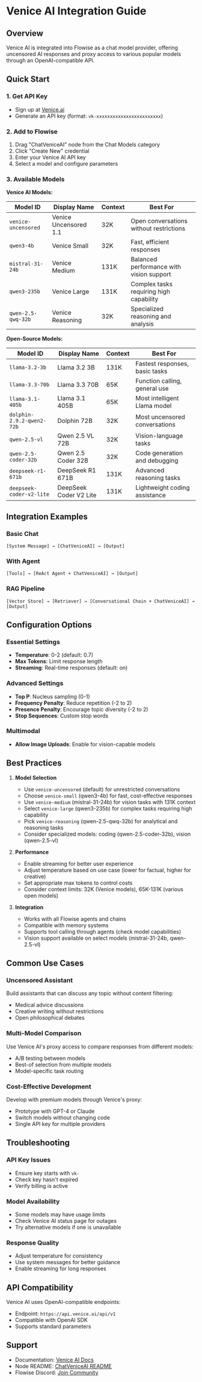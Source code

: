 # Venice AI Integration Guide

## Overview

Venice AI is integrated into Flowise as a chat model provider, offering uncensored AI responses and proxy access to various popular models through an OpenAI-compatible API.

## Quick Start

### 1. Get API Key

-   Sign up at [Venice.ai](https://venice.ai)
-   Generate an API key (format: `vk-xxxxxxxxxxxxxxxxxxxxxxxx`)

### 2. Add to Flowise

1. Drag "ChatVeniceAI" node from the Chat Models category
2. Click "Create New" credential
3. Enter your Venice AI API key
4. Select a model and configure parameters

### 3. Available Models

**Venice AI Models:**

| Model ID            | Display Name          | Context | Best For                                 |
| ------------------- | --------------------- | ------- | ---------------------------------------- |
| `venice-uncensored` | Venice Uncensored 1.1 | 32K     | Open conversations without restrictions  |
| `qwen3-4b`          | Venice Small          | 32K     | Fast, efficient responses                |
| `mistral-31-24b`    | Venice Medium         | 131K    | Balanced performance with vision support |
| `qwen3-235b`        | Venice Large          | 131K    | Complex tasks requiring high capability  |
| `qwen-2.5-qwq-32b`  | Venice Reasoning      | 32K     | Specialized reasoning and analysis       |

**Open-Source Models:**

| Model ID                  | Display Name           | Context | Best For                       |
| ------------------------- | ---------------------- | ------- | ------------------------------ |
| `llama-3.2-3b`            | Llama 3.2 3B           | 131K    | Fastest responses, basic tasks |
| `llama-3.3-70b`           | Llama 3.3 70B          | 65K     | Function calling, general use  |
| `llama-3.1-405b`          | Llama 3.1 405B         | 65K     | Most intelligent Llama model   |
| `dolphin-2.9.2-qwen2-72b` | Dolphin 72B            | 32K     | Most uncensored conversations  |
| `qwen-2.5-vl`             | Qwen 2.5 VL 72B        | 32K     | Vision-language tasks          |
| `qwen-2.5-coder-32b`      | Qwen 2.5 Coder 32B     | 32K     | Code generation and debugging  |
| `deepseek-r1-671b`        | DeepSeek R1 671B       | 131K    | Advanced reasoning tasks       |
| `deepseek-coder-v2-lite`  | DeepSeek Coder V2 Lite | 131K    | Lightweight coding assistance  |

## Integration Examples

### Basic Chat

```
[System Message] → [ChatVeniceAI] → [Output]
```

### With Agent

```
[Tools] → [ReAct Agent + ChatVeniceAI] → [Output]
```

### RAG Pipeline

```
[Vector Store] → [Retriever] → [Conversational Chain + ChatVeniceAI] → [Output]
```

## Configuration Options

### Essential Settings

-   **Temperature**: 0-2 (default: 0.7)
-   **Max Tokens**: Limit response length
-   **Streaming**: Real-time responses (default: on)

### Advanced Settings

-   **Top P**: Nucleus sampling (0-1)
-   **Frequency Penalty**: Reduce repetition (-2 to 2)
-   **Presence Penalty**: Encourage topic diversity (-2 to 2)
-   **Stop Sequences**: Custom stop words

### Multimodal

-   **Allow Image Uploads**: Enable for vision-capable models

## Best Practices

1. **Model Selection**

    - Use `venice-uncensored` (default) for unrestricted conversations
    - Choose `venice-small` (qwen3-4b) for fast, cost-effective responses
    - Use `venice-medium` (mistral-31-24b) for vision tasks with 131K context
    - Select `venice-large` (qwen3-235b) for complex tasks requiring high capability
    - Pick `venice-reasoning` (qwen-2.5-qwq-32b) for analytical and reasoning tasks
    - Consider specialized models: coding (qwen-2.5-coder-32b), vision (qwen-2.5-vl)

2. **Performance**

    - Enable streaming for better user experience
    - Adjust temperature based on use case (lower for factual, higher for creative)
    - Set appropriate max tokens to control costs
    - Consider context limits: 32K (Venice models), 65K-131K (various open models)

3. **Integration**
    - Works with all Flowise agents and chains
    - Compatible with memory systems
    - Supports tool calling through agents (check model capabilities)
    - Vision support available on select models (mistral-31-24b, qwen-2.5-vl)

## Common Use Cases

### Uncensored Assistant

Build assistants that can discuss any topic without content filtering:

-   Medical advice discussions
-   Creative writing without restrictions
-   Open philosophical debates

### Multi-Model Comparison

Use Venice AI's proxy access to compare responses from different models:

-   A/B testing between models
-   Best-of selection from multiple models
-   Model-specific task routing

### Cost-Effective Development

Develop with premium models through Venice's proxy:

-   Prototype with GPT-4 or Claude
-   Switch models without changing code
-   Single API key for multiple providers

## Troubleshooting

### API Key Issues

-   Ensure key starts with `vk-`
-   Check key hasn't expired
-   Verify billing is active

### Model Availability

-   Some models may have usage limits
-   Check Venice AI status page for outages
-   Try alternative models if one is unavailable

### Response Quality

-   Adjust temperature for consistency
-   Use system messages for better guidance
-   Enable streaming for long responses

## API Compatibility

Venice AI uses OpenAI-compatible endpoints:

-   Endpoint: `https://api.venice.ai/api/v1`
-   Compatible with OpenAI SDK
-   Supports standard parameters

## Support

-   Documentation: [Venice AI Docs](https://docs.venice.ai)
-   Node README: [ChatVeniceAI README](../../packages/components/nodes/chatmodels/ChatVeniceAI/README.md)
-   Flowise Discord: [Join Community](https://discord.gg/flowise)
